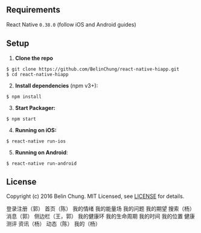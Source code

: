## Requirements
React Native `0.38.0` (follow iOS and Android guides)

## Setup

1. **Clone the repo**

  ```
  $ git clone https://github.com/BelinChung/react-native-hiapp.git
  $ cd react-native-hiapp
  ```

2. **Install dependencies** (npm v3+):

  ```
  $ npm install
  ```

3. **Start Packager:**

  ```
  $ npm start
  ```

4. **Running on iOS:**

  ```
  $ react-native run-ios
  ```

5. **Running on Android**:

  ```
  $ react-native run-android
  ```

## License

Copyright (c) 2016 Belin Chung. MIT Licensed, see [LICENSE](https://github.com/BelinChung/react-native-hiapp/blob/master/LICENSE) for details.


登录注册（郭）
首页（陈）
    我的情绪
    我的能量场
    我的问题
    我的期望
搜索（杨）
消息（郭）
侧边栏（王，郭）
    我的健康环
    我的生命周期
    我的时间
    我的位置
    健康测评
资讯（杨）
动态（陈）
我的（杨）